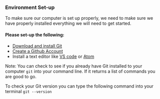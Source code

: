 ### Environment Set-up

To make sure our computer is set up properly, we need to make sure we have properly installed everything we will need to get started.

#### Please set-up the following:

* [Download and install Git](https://git-scm.com/downloads)
* [Create a Github Account](https://github.com/join)
* Install a text editor like [VS code](https://code.visualstudio.com/) or [Atom](https://atom.io/)   

Note: You can check to see if you already have Git installed to your computer `git` into your command line. If it returns a list of commands you are good to go.

To check your Git version you can type the following command into your terminal `git --version`

